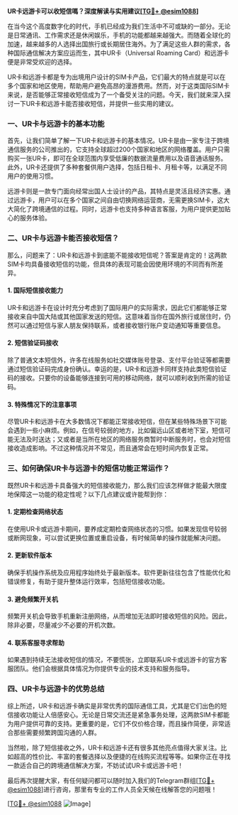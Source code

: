 **UR卡远游卡可以收短信嗎？深度解读与实用建议[[TG💪+ @esim1088](https://t.me/s/esim1088)]**

在当今这个高度数字化的时代，手机已经成为我们生活中不可或缺的一部分。无论是日常通讯、工作需求还是休闲娱乐，手机的功能都越来越强大。而随着全球化的加速，越来越多的人选择出国旅行或长期居住海外。为了满足这些人群的需求，各种国际通信解决方案应运而生，其中UR卡（Universal Roaming Card）和远游卡便是非常受欢迎的选择。

UR卡和远游卡都是专为出境用户设计的SIM卡产品，它们最大的特点就是可以在多个国家和地区使用，帮助用户避免高昂的漫游费用。然而，对于这类国际SIM卡来说，是否能够正常接收短信成为了一个备受关注的问题。今天，我们就来深入探讨一下UR卡和远游卡能否接收短信，并提供一些实用的建议。

### 一、UR卡与远游卡的基本功能

首先，让我们简单了解一下UR卡和远游卡的基本情况。UR卡是由一家专注于跨境通信服务的公司推出的，它支持全球超过200个国家和地区的网络覆盖。用户只需购买一张UR卡，即可在全球范围内享受低廉的数据流量费用以及语音通话服务。此外，UR卡还提供了多种套餐供用户选择，包括日租卡、月租卡等，以满足不同用户的使用习惯。

远游卡则是一款专门面向经常出国人士设计的产品，其特点是灵活且经济实惠。通过远游卡，用户可以在多个国家之间自由切换网络运营商，无需更换SIM卡，这大大简化了跨境通信的过程。同时，远游卡也支持多种语言客服，为用户提供更加贴心的服务体验。

### 二、UR卡与远游卡能否接收短信？

那么，问题来了：UR卡和远游卡到底能不能接收短信呢？答案是肯定的！这两款SIM卡均具备接收短信的功能，但具体的表现可能会因使用环境的不同而有所差异。

#### 1. 国际短信接收能力
UR卡和远游卡在设计时充分考虑到了国际用户的实际需求，因此它们都能够正常接收来自中国大陆或其他国家发送的短信。这意味着当你在国外旅行或居住时，仍然可以通过短信与家人朋友保持联系，或者接收银行账户变动通知等重要信息。

#### 2. 短信验证码接收
除了普通文本短信外，许多在线服务如社交媒体账号登录、支付平台验证等都需要通过短信验证码完成身份确认。幸运的是，UR卡和远游卡同样支持此类短信验证码的接收。只要你的设备能够连接到可用的移动网络，就可以顺利收到所需的验证码。

#### 3. 特殊情况下的注意事项
尽管UR卡和远游卡在大多数情况下都能正常接收短信，但在某些特殊场景下可能会遇到一些小麻烦。例如，在信号较弱的地方，比如偏远山区或者地下室，短信可能无法及时送达；又或者是当所在地区的网络服务商暂时中断服务时，也会对短信接收造成影响。不过这种情况并不常见，而且通常会在短时间内恢复正常。

### 三、如何确保UR卡与远游卡的短信功能正常运作？

既然UR卡和远游卡具备强大的短信接收能力，那么我们应该怎样做才能最大限度地保障这一功能的稳定性呢？以下几点建议或许能帮到你：

#### 1. 定期检查网络状态
在使用UR卡或远游卡期间，要养成定期检查网络状态的习惯。如果发现信号较弱或断网现象，可以尝试更换位置或重启设备，有时候简单的操作就能解决问题。

#### 2. 更新软件版本
确保手机操作系统及应用程序始终处于最新版本。软件更新往往包含了性能优化和错误修复，有助于提升整体运行效率，包括短信接收功能。

#### 3. 避免频繁开关机
频繁开关机会导致手机重新注册网络，从而增加无法即时接收短信的风险。因此，除非必要，尽量减少不必要的开机次数。

#### 4. 联系客服寻求帮助
如果遇到持续无法接收短信的情况，不要慌张，立即联系UR卡或远游卡的官方客服团队。他们会根据具体情况为你提供专业的技术支持和服务指导。

### 四、UR卡与远游卡的优势总结

综上所述，UR卡和远游卡确实是非常优秀的国际通信工具，尤其是它们出色的短信接收功能让人倍感安心。无论是日常交流还是紧急事务处理，这两款SIM卡都能为用户提供可靠的支持。更重要的是，它们不仅价格合理，而且操作简便，非常适合那些需要频繁跨国沟通的人群。

当然啦，除了短信接收之外，UR卡和远游卡还有很多其他亮点值得大家关注。比如超高的性价比、丰富的套餐选择以及便捷的在线购买流程等等。如果你正在寻找一款适合自己的跨境通信解决方案，不妨试试UR卡或远游卡吧！

最后再次提醒大家，有任何疑问都可以随时加入我们的Telegram群组[[TG💪+ @esim1088](https://t.me/s/esim1088)]进行咨询，那里有专业的工作人员全天候在线解答您的问题哦！

[[TG💪+ @esim1088](https://t.me/s/esim1088) ![Image](https://i.postimg.cc/4NQfJmqS/Snipaste-2025-05-13-00-14-12.png)]